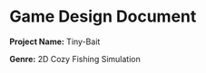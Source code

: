 # Game Design Document
<b>Project Name:</b> Tiny-Bait


<b>Genre:</b> 2D Cozy Fishing Simulation




